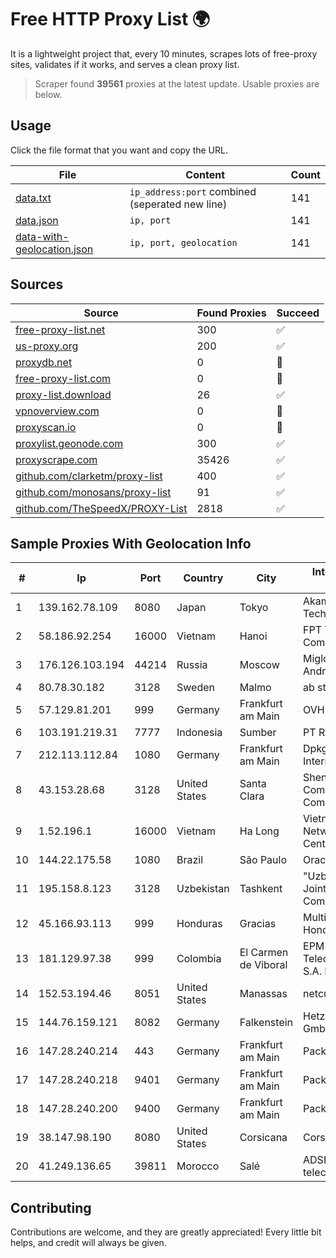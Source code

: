 
# Free HTTP Proxy List 🌍

It is a lightweight project that, every 10 minutes, scrapes lots of free-proxy sites, validates if it works, and serves a clean proxy list.


> Scraper found **39561** proxies at the latest update. Usable proxies are below.

## Usage

Click the file format that you want and copy the URL.


|File|Content|Count|
|----|-------|-----|
|[data.txt](https://raw.githubusercontent.com/themiralay/Proxy-List-World/master/data.txt)|`ip_address:port` combined (seperated new line)|141|
|[data.json](https://raw.githubusercontent.com/themiralay/Proxy-List-World/master/data.json)|`ip, port`|141|
|[data-with-geolocation.json](https://raw.githubusercontent.com/themiralay/Proxy-List-World/master/data-with-geolocation.json)|`ip, port, geolocation`|141|

## Sources

|Source|Found Proxies|Succeed|
|------|-------------|-------|
|[free-proxy-list.net](https://free-proxy-list.net)|300|✅|
|[us-proxy.org](https://www.us-proxy.org)|200|✅|
|[proxydb.net](http://proxydb.net)|0|🚫|
|[free-proxy-list.com](https://free-proxy-list.com/?page=&port=&type%5B%5D=http&type%5B%5D=https&up_time=0&search=Search)|0|🚫|
|[proxy-list.download](https://www.proxy-list.download/HTTP)|26|✅|
|[vpnoverview.com](https://vpnoverview.com/privacy/anonymous-browsing/free-proxy-servers)|0|🚫|
|[proxyscan.io](https://www.proxyscan.io)|0|🚫|
|[proxylist.geonode.com](https://proxylist.geonode.com/api/proxy-list?limit=300&page=1&sort_by=lastChecked&sort_type=desc&protocols=http,https)|300|✅|
|[proxyscrape.com](https://api.proxyscrape.com/v2/?request=displayproxies&protocol=http&timeout=10000&country=all&ssl=all&anonymity=all)|35426|✅|
|[github.com/clarketm/proxy-list](https://raw.githubusercontent.com/clarketm/proxy-list/master/proxy-list-raw.txt)|400|✅|
|[github.com/monosans/proxy-list](https://raw.githubusercontent.com/monosans/proxy-list/main/proxies/http.txt)|91|✅|
|[github.com/TheSpeedX/PROXY-List](https://raw.githubusercontent.com/TheSpeedX/PROXY-List/master/http.txt)|2818|✅|


## Sample Proxies With Geolocation Info

|#|Ip|Port|Country|City|Internet Service Provider|
|-|--|----|-------|----|-------------------------|
|1|139.162.78.109|8080|Japan|Tokyo|Akamai Technologies, Inc.|
|2|58.186.92.254|16000|Vietnam|Hanoi|FPT Telecom Company|
|3|176.126.103.194|44214|Russia|Moscow|Miglovets Egor Andreevich|
|4|80.78.30.182|3128|Sweden|Malmo|ab stract|
|5|57.129.81.201|999|Germany|Frankfurt am Main|OVH SAS|
|6|103.191.219.31|7777|Indonesia|Sumber|PT Replay Inti Media|
|7|212.113.112.84|1080|Germany|Frankfurt am Main|DpkgSoft International Limited|
|8|43.153.28.68|3128|United States|Santa Clara|Shenzhen Tencent Computer Systems Company Limited|
|9|1.52.196.1|16000|Vietnam|Ha Long|Vietnam Internet Network Information Center|
|10|144.22.175.58|1080|Brazil|São Paulo|Oracle Corporation|
|11|195.158.8.123|3128|Uzbekistan|Tashkent|"Uzbektelekom" Joint Stock Company|
|12|45.166.93.113|999|Honduras|Gracias|Multicable De Honduras|
|13|181.129.97.38|999|Colombia|El Carmen de Viboral|EPM Telecomunicaciones S.A. E.S.P.|
|14|152.53.194.46|8051|United States|Manassas|netcup GmbH|
|15|144.76.159.121|8082|Germany|Falkenstein|Hetzner Online GmbH|
|16|147.28.240.214|443|Germany|Frankfurt am Main|Packet Host, Inc.|
|17|147.28.240.218|9401|Germany|Frankfurt am Main|Packet Host, Inc.|
|18|147.28.240.200|9400|Germany|Frankfurt am Main|Packet Host, Inc.|
|19|38.147.98.190|8080|United States|Corsicana|Corsicana ISD|
|20|41.249.136.65|39811|Morocco|Salé|ADSL Maroc telecom|



## Contributing

Contributions are welcome, and they are greatly appreciated! Every
little bit helps, and credit will always be given.

